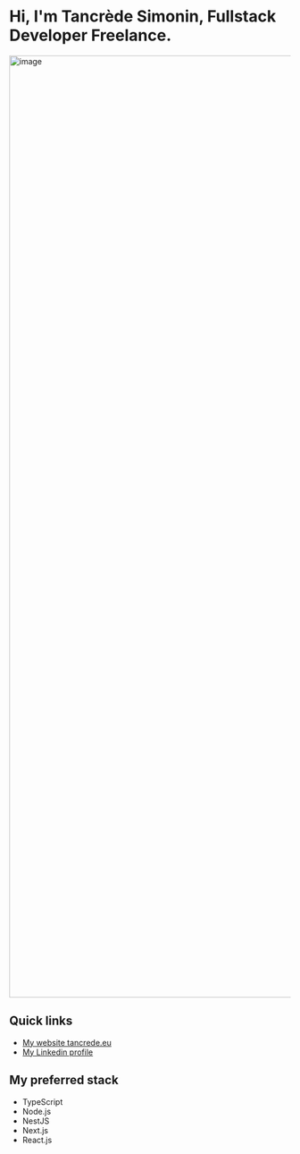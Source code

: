 # Hi, I'm Tancrède Simonin, Fullstack Developer Freelance.

<img width="1685" alt="image" src="https://github.com/user-attachments/assets/b786c7b6-40b0-431d-9408-1af7aa2e8d3c" />

## Quick links

- [My website tancrede.eu](https://tancrede.eu)
- [My Linkedin profile](https://www.linkedin.com/in/tancredesimonin)

## My preferred stack

- TypeScript
- Node.js
- NestJS
- Next.js
- React.js
